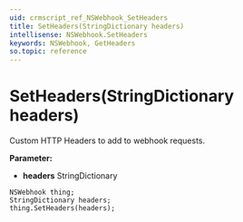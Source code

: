 ```yaml
---
uid: crmscript_ref_NSWebhook_SetHeaders
title: SetHeaders(StringDictionary headers)
intellisense: NSWebhook.SetHeaders
keywords: NSWebhook, GetHeaders
so.topic: reference
---
```


# SetHeaders(StringDictionary headers)

Custom HTTP Headers to add to webhook requests.

**Parameter:** 
* **headers** StringDictionary

```crmscript
NSWebhook thing;
StringDictionary headers;
thing.SetHeaders(headers);
```


